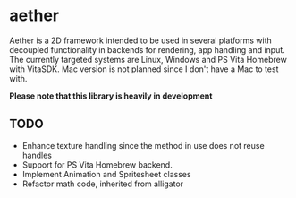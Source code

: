 # aether

Aether is a 2D framework intended to be used in several platforms with decoupled functionality in backends for rendering, app handling and input. The currently targeted systems are Linux, Windows and PS Vita Homebrew with VitaSDK. Mac version is not planned since I don't have a Mac to test with.

**Please note that this library is heavily in development**

## TODO

* Enhance texture handling since the method in use does not reuse handles
* Support for PS Vita Homebrew backend.
* Implement Animation and Spritesheet classes
* Refactor math code, inherited from alligator


